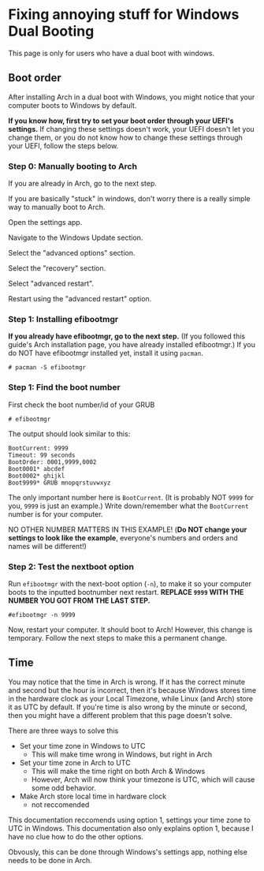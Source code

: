 # Fixing annoying stuff for Windows Dual Booting

This page is only for users who have a dual boot with windows.

## Boot order

After installing Arch in a dual boot with Windows, you might notice that your computer boots to Windows by default.

**If you know how, first try to set your boot order through your UEFI's settings.** If changing these settings doesn't work, your UEFI doesn't let you change them, or you do not know how to change these settings through your UEFI, follow the steps below.

### Step 0: Manually booting to Arch

If you are already in Arch, go to the next step.

If you are basically "stuck" in windows, don't worry there is a really simple way to manually boot to Arch.

Open the settings app.

Navigate to the Windows Update section.

Select the "advanced options" section.

Select the "recovery" section.

Select "advanced restart".

Restart using the "advanced restart" option.

### Step 1: Installing efibootmgr

**If you already have efibootmgr, go to the next step.** (If you followed this guide's Arch installation page, you have already installed efibootmgr.) If you do NOT have efibootmgr installed yet, install it using `pacman`.
```
# pacman -S efibootmgr
```

### Step 1: Find the boot number

First check the boot number/id of your GRUB
```
# efibootmgr
```

The output should look similar to this:
```
BootCurrent: 9999
Timeout: 99 seconds
BootOrder: 0001,9999,0002
Boot0001* abcdef
Boot0002* ghijkl
Boot9999* GRUB mnopqrstuvwxyz
```

The only important number here is `BootCurrent`. (It is probably NOT `9999` for you, `9999` is just an example.) Write down/remember what the `BootCurrent` number is for your computer.

NO OTHER NUMBER MATTERS IN THIS EXAMPLE! (**Do NOT change your settings to look like the example**, everyone's numbers and orders and names will be different!)

### Step 2: Test the nextboot option

Run `efibootmgr` with the next-boot option (`-n`), to make it so your computer boots to the inputted bootnumber next restart. **REPLACE `9999` WITH THE NUMBER YOU GOT FROM THE LAST STEP.**
```
#efibootmgr -n 9999
```

Now, restart your computer. It should boot to Arch! However, this change is temporary.  Follow the next steps to make this a permanent change.

## Time

You may notice that the time in Arch is wrong. If it has the correct minute and second but the hour is incorrect, then it's because Windows stores time in the hardware clock as your Local Timezone, while Linux (and Arch) store it as UTC by default. If you're time is also wrong by the minute or second, then you might have a different problem that this page doesn't solve.

There are three ways to solve this
 - Set your time zone in Windows to UTC
    - This will make time wrong in Windows, but right in Arch
 - Set your time zone in Arch to UTC
    - This will make the time right on both Arch & Windows
    - However, Arch will now think your timezone is UTC, which will cause some odd behavior.
 - Make Arch store local time in hardware clock
    - not reccomended

This documentation reccomends using option 1, settings your time zone to UTC in Windows. This documentation also only explains option 1, because I have no clue how to do the other options.

Obvously, this can be done through Windows's settings app, nothing else needs to be done in Arch.
